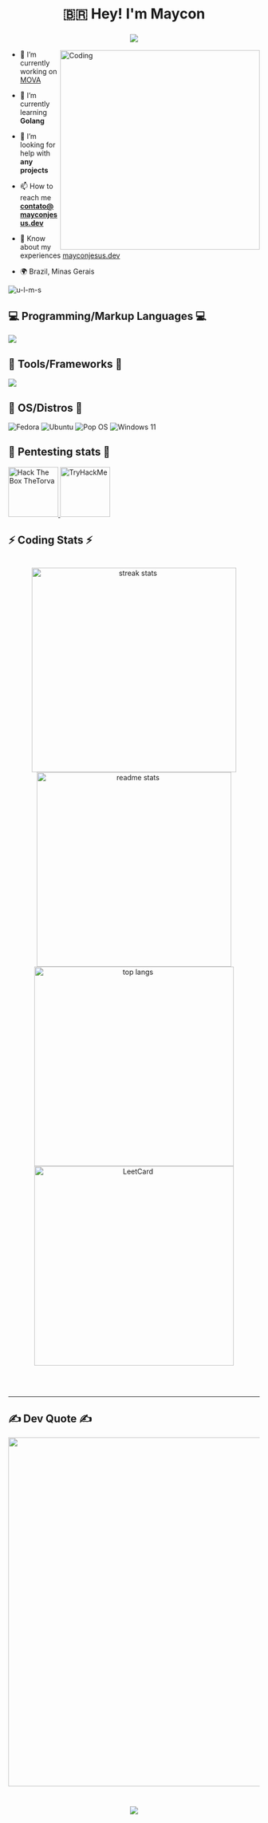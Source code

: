 <h1 align="center">🇧🇷 Hey! I'm Maycon</h1>

<h3 align="center">
  <img src="https://readme-typing-svg.herokuapp.com/?font=Righteous&size=35&center=true&vCenter=true&width=1600&height=70&duration=4000&lines=💻+I'm+a+Software+Developer+💻;🧑‍💻+on+my+way+to+become+a+Problem+Solver+🧑‍💻" />
</h3>

<img align="right" alt="Coding" width="400" src="https://user-images.githubusercontent.com/74038190/212284119-fbfd994d-8c2a-4a07-a75f-84e513833c1c.gif">

- 🔭 I’m currently working on [MOVA](https://mova.vc/)

- 🌱 I’m currently learning **Golang**

- 🤝 I’m looking for help with **any projects**

- 📫 How to reach me **contato@mayconjesus.dev**

- 📄 Know about my experiences [mayconjesus.dev](https://mayconjesus.dev)

- 🌍 Brazil, Minas Gerais

<p align="left"> <img src="https://komarev.com/ghpvc/?username=u-l-m-s&label=Profile%20views&color=0e75b6&style=flat" alt="u-l-m-s" /> </p>

<p align="left">
</p>

<h2 align="left">💻 Programming/Markup Languages 💻</h2>

<p align="left">
  <a href="https://skillicons.dev">
    <img src="https://skillicons.dev/icons?i=bash,c,cpp,cs,java,html,css,py,js,php,mysql,perl,md&theme=dark" />
  </a>
</p>

<h2 align="left">🧰 Tools/Frameworks 🧰</h2>

<p align="left">
  <a href="https://skillicons.dev">
    <img src="https://skillicons.dev/icons?i=github,git,dotnet,bootstrap,docker,vim,neovim,vscode,django,linux,nodejs,postman,obsidian&theme=dark" />
  </a>
</p>

 <h2>🐧 OS/Distros 🐧 </h2>

<p>
  <img alt="Fedora"
    src="https://img.shields.io/badge/Fedora-0078D6?style=for-the-badge&logo=fedora&logoColor=white"/>
  <img alt="Ubuntu"
    src="https://img.shields.io/badge/Ubuntu-E95420?style=for-the-badge&logo=Ubuntu" />
  <img alt="Pop OS"
    src="https://img.shields.io/badge/PopOs-49B3BF?style=for-the-badge&logo=popos&logoColor=white"/>
  <img alt="Windows 11"
    src="https://img.shields.io/badge/Windows-0078D6?style=for-the-badge&logo=windows&logoColor=white"/>
</p>

<h2>💉 Pentesting stats 💉</h2>

<div align="left">
  <a href="https://app.hackthebox.com/profile/1621662">
    <img src="http://www.hackthebox.eu/badge/image/1621662" height="100" alt="Hack The Box TheTorva">
  </a>
  <a href="https://tryhackme.com/p/TorvaMessor">
    <img src="https://tryhackme-badges.s3.amazonaws.com/TorvaMessor.png" height="100" alt="TryHackMe">
  </a>
</div>

<h2 align="left">⚡ Coding Stats ⚡</h2>

<br>
<div align=center>
  <img width=410 src="https://streak-stats.demolab.com/?user=u-l-m-s&count_private=true&theme=react&border_radius=10" alt="streak stats"/>
  <img width=390 src="https://github-readme-stats-salesp07.vercel.app/api?username=u-l-m-s&count_private=true&show_icons=true&theme=react&rank_icon=github&border_radius=10" alt="readme stats" />
  <br/>
  <img width=400 src="https://github-readme-stats-salesp07.vercel.app/api/top-langs/?username=u-l-m-s&hide=HTML&langs_count=8&layout=compact&theme=react&border_radius=10&size_weight=0.5&count_weight=0.5&exclude_repo=github-readme-stats" alt="top langs" />
  <img width=400 src="https://leetcard.jacoblin.cool/u-l-m-s?theme=nord&font=Anek%20Bangla&ext=heatmap&border_radius=10" alt="LeetCard" />
</div>

<br/><br/>

<hr/>

<h2 align="left">✍️ Dev Quote ✍️</h2>

<div align=center>
  <img width=700 src='https://quotes-github-readme.vercel.app/api?type=horizontal&theme=radical'/>
</div>

<br/>

<h3 align="center">
    <img src="https://readme-typing-svg.herokuapp.com/?font=Righteous&size=25&center=true&vCenter=true&width=500&height=70&duration=4000&lines=Thanks+for+visiting!+✌️;I'm+always+down+to+collab😁">
</h3>
